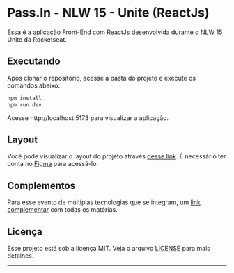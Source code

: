 # Pass.In - NLW 15 - Unite (ReactJs)

Essa é a aplicação Front-End com ReactJs desenvolvida durante o NLW 15 Unite da Rocketseat.

## Executando

Após clonar o repositório, acesse a pasta do projeto e execute os comandos abaixo:

```sh
npm install
npm run dev
```

Acesse http://localhost:5173 para visualizar a aplicação.

## Layout

Você pode visualizar o layout do projeto através [desse link](https://www.figma.com/community/file/1356738933008624188/pass-in). É necessário ter conta no [Figma](http://figma.com/) para acessá-lo.

## Complementos

Para esse evento de múltiplas tecnologias que se integram, um [link complementar](https://efficient-sloth-d85.notion.site/NLW-UNITE-bad7b350c332474d8f5e3b717f6808a6) com todas os matérias.

## Licença

Esse projeto está sob a licença MIT. Veja o arquivo [LICENSE](LICENSE.md) para mais detalhes.

---